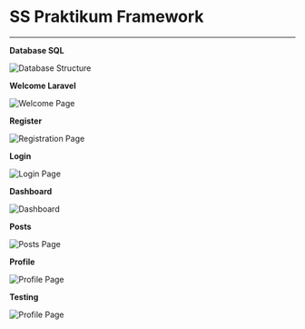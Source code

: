 # SS Praktikum Framework

---

**Database SQL**  

   ![Database Structure](https://imgur.com/7OzdbGU.png)

**Welcome Laravel**  

   ![Welcome Page](https://imgur.com/qCLcfRX.png)

**Register**  

   ![Registration Page](https://imgur.com/HsIU5oj.png)

**Login**  

   ![Login Page](https://imgur.com/vTXdOrc.png)

**Dashboard**  

   ![Dashboard](https://imgur.com/8VQ3HiJ.png)

**Posts**  

   ![Posts Page](https://imgur.com/Z1nJtVr.png)

**Profile**  

   ![Profile Page](https://imgur.com/LKsjBCp.png)

**Testing**  

   ![Profile Page](https://imgur.com/ue39Fxo.png)

